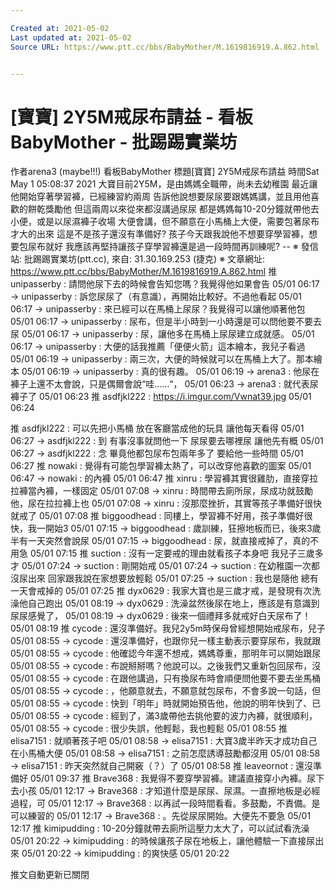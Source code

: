 ```yaml
---

Created at: 2021-05-02
Last updated at: 2021-05-02
Source URL: https://www.ptt.cc/bbs/BabyMother/M.1619816919.A.862.html


---
```


# [寶寶] 2Y5M戒尿布請益 - 看板 BabyMother - 批踢踢實業坊


作者arena3 (maybe!!!)
看板BabyMother
標題\[寶寶\] 2Y5M戒尿布請益
時間Sat May 1 05:08:37 2021
大寶目前2Y5M，是由媽媽全職帶，尚未去幼稚園 最近讓他開始穿著學習褲，已經練習約兩周 告訴他說想要尿尿要跟媽媽講，並且用他喜歡的餅乾獎勵他 但這兩周以來從來都沒講過尿尿 都是媽媽每10-20分鐘就帶他去小便，或是以尿濕褲子收場 大便會講，但不願意在小馬桶上大便，需要包著尿布才大的出來 這是不是孩子還沒有準備好? 孩子今天跟我說他不想要穿學習褲，想要包尿布就好 我應該再堅持讓孩子穿學習褲還是過一段時間再訓練呢? -- ※ 發信站: 批踢踢實業坊(ptt.cc), 來自: 31.30.169.253 (捷克) ※ 文章網址: <https://www.ptt.cc/bbs/BabyMother/M.1619816919.A.862.html>
推 unipasserby : 請問他尿下去的時候會告知您嗎？我覺得他如果會告 05/01 06:17
→ unipasserby : 訴您尿尿了（有意識），再開始比較好。不過他看起 05/01 06:17
→ unipasserby : 來已經可以在馬桶上尿尿？我覺得可以讓他順著他包 05/01 06:17
→ unipasserby : 尿布，但是半小時到一小時還是可以問他要不要去尿 05/01 06:17
→ unipasserby : 尿，讓他多在馬桶上尿尿建立成就感。 05/01 06:17
→ unipasserby : 大便的話我推薦「便便火箭」這本繪本，我兒子看過 05/01 06:19
→ unipasserby : 兩三次，大便的時候就可以在馬桶上大了。那本繪本 05/01 06:19
→ unipasserby : 真的很有趣。 05/01 06:19
→ arena3 : 他尿在褲子上還不太會說，只是偶爾會說“哇……“， 05/01 06:23
→ arena3 : 就代表尿褲子了 05/01 06:23
推 asdfjkl222 : <https://i.imgur.com/Vwnat39.jpg> 05/01 06:24

推 asdfjkl222 : 可以先把小馬桶 放在客廳當成他的玩具 讓他每天看得 05/01 06:27
→ asdfjkl222 : 到 有事沒事就問他一下 尿尿要去哪裡尿 讓他先有概 05/01 06:27
→ asdfjkl222 : 念 畢竟他都包尿布包兩年多了 要給他一些時間 05/01 06:27
推 nowaki : 覺得有可能包學習褲太熱了，可以改穿他喜歡的圖案 05/01 06:47
→ nowaki : 的內褲 05/01 06:47
推 xinru : 學習褲其實很雞肋，直接穿拉拉褲當內褲，一樣固定 05/01 07:08
→ xinru : 時間帶去廁所尿，尿成功就鼓勵他，尿在拉拉褲上也 05/01 07:08
→ xinru : 沒那麼挫折，其實等孩子準備好很快就戒了 05/01 07:08
推 biggoodhead : 同樓上，學習褲不好用，孩子準備好很快，我一開始3 05/01 07:15
→ biggoodhead : 歲訓練，狂擦地板而已，後來3歲半有一天突然會說尿 05/01 07:15
→ biggoodhead : 尿，就直接戒掉了，真的不用急 05/01 07:15
推 suction : 沒有一定要戒的理由就看孩子本身吧 我兒子三歲多才 05/01 07:24
→ suction : 剛開始戒 05/01 07:24
→ suction : 在幼稚園一次都沒尿出來 回家跟我說在家想要放輕鬆 05/01 07:25
→ suction : 我也是隨他 總有一天會戒掉的 05/01 07:25
推 dyx0629 : 我家大寶也是三歲才戒，是發現有次洗澡他自己跑出 05/01 08:19
→ dyx0629 : 洗澡盆然後尿在地上，應該是有意識到尿尿感覺了， 05/01 08:19
→ dyx0629 : 後來一個禮拜多就戒好白天尿布了！ 05/01 08:19
推 cycode : 還沒準備好。我兒2y5m時保母曾經想開始戒尿布，兒子 05/01 08:55
→ cycode : 還沒準備好，也跟你兒一樣主動表示要穿尿布，我就跟 05/01 08:55
→ cycode : 他確認今年還不想戒，媽媽尊重，那明年可以開始跟尿 05/01 08:55
→ cycode : 布說掰掰嗎？他說可以。之後我們又重新包回尿布，沒 05/01 08:55
→ cycode : 在跟他講過，只有換尿布時會順便問他要不要去坐馬桶 05/01 08:55
→ cycode : ，他願意就去，不願意就包尿布，不會多說一句話，但 05/01 08:55
→ cycode : 快到「明年」時就開始預告他，他說的明年快到了、已 05/01 08:55
→ cycode : 經到了，滿3歲帶他去挑他要的波力內褲，就很順利， 05/01 08:55
→ cycode : 很少失誤，他輕鬆，我也輕鬆 05/01 08:55
推 elisa7151 : 就順著孩子吧 05/01 08:58
→ elisa7151 : 大寶3歲半昨天才成功自己在小馬桶大便 05/01 08:58
→ elisa7151 : 之前怎麼誘導鼓勵都沒用 05/01 08:58
→ elisa7151 : 昨天突然就自己開竅（？）了 05/01 08:58
推 leaveornot : 還沒準備好 05/01 09:37
推 Brave368 : 我覺得不要穿學習褲。建議直接穿小內褲。尿下去小孩 05/01 12:17
→ Brave368 : 才知道什麼是尿尿、尿濕。一直擦地板是必經過程，可 05/01 12:17
→ Brave368 : 以再試一段時間看看。多鼓勵，不責備。是可以練習的 05/01 12:17
→ Brave368 : 。先從尿尿開始。大便先不要急 05/01 12:17
推 kimipudding : 10-20分鐘就帶去廁所這壓力太大了，可以試試看洗澡 05/01 20:22
→ kimipudding : 的時候讓孩子尿在地板上，讓他體驗一下直接尿出來 05/01 20:22
→ kimipudding : 的爽快感 05/01 20:22

推文自動更新已關閉

